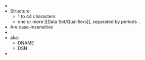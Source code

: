 -
- Structure:
	- 1 to 44 characters
	- one or more [[Data Set/Qualifiers]], separated by periods `.`
- Are case-insensitive
-
- aka:
	- DNAME
	- DSN
-